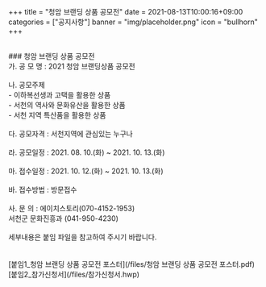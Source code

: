 +++
title = "청암 브랜딩 상품 공모전"
date = 2021-08-13T10:00:16+09:00
categories = ["공지사항"]
banner = "img/placeholder.png"
icon = "bullhorn"
+++
<!--more-->

<br>
### 청암 브랜딩 상품 공모전

<br>
가. 공 모 명 : 2021 청암 브랜딩상품 공모전<br><br>
  나. 공모주제 <br>
    - 이하복선생과 고택을 활용한 상품<br>
    - 서천의 역사와 문화유산을 활용한 상품<br>
    - 서천 지역 특산품을 활용한 상품<br><br>
  다. 공모자격 : 서천지역에 관심있는 누구나 <br><br>
  라. 공모일정 : 2021. 08. 10.(화) ~ 2021. 10. 13.(화) <br><br>
  마. 접수일정 : 2021. 10. 12.(화) ~ 2021. 10. 13.(화)<br><br>
  바. 접수방법 : 방문접수<br><br>
  사. 문    의 : 에이치스토리(070-4152-1953)<br>
                서천군 문화진흥과 (041-950-4230)<br>


<br>
세부내용은 붙임 파일을 참고하여 주시기 바랍니다.
<br>
<br>
<br>
[붙임1_청암 브랜딩 상품 공모전 포스터](/files/청암 브랜딩 상품 공모전 포스터.pdf)
<br>
[붙임2_참가신청서](/files/참가신청서.hwp)
<br>
<br>
